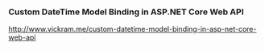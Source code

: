 ### Custom DateTime Model Binding in ASP.NET Core Web API

http://www.vickram.me/custom-datetime-model-binding-in-asp-net-core-web-api
